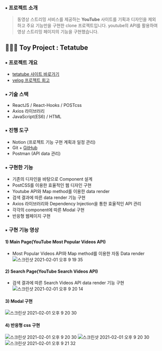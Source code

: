 ### ▪️ 프로젝트 소개
> 동영상 스트리밍 서비스를 제공하는 **YouTube** 사이트를 기획과 디자인을 제외하고 주요 기능만을 구현한 clone 프로젝트입니다. youtube의 API를 활용하여 영상 스트리밍 페이지의 기능을 구현했습니다.

## 👩🏻‍💻 Toy Project : Tetatube 

### ▪️ 프로젝트 개요
+ [tetatube 사이트 바로가기](https://ichbinmin2.github.io/tetatube/)
+ [velog 프로젝트 회고](https://velog.io/@ichbinmin2/Tetatube-Project)

### ▪️ 기술 스택
+ ReactJS / React-Hooks / POSTcss 
+ Axios 라이브러리 
+ JavaScript(ES6) / HTML

### ▪️ 진행 도구
+ Notion (프로젝트 기능 구현 계획과 일정 관리)
+ Git + [GitHub](https://github.com/ichbinmin2/tetatube)
+ Postman (API data 관리)

### ▪️ 구현한 기능 
+ 기존의 디자인을 바탕으로 Component 설계
+ PostCSS를 이용한 효율적인 웹 디자인 구현
+ Youtube API와 Map method를 이용한 data render
+ 검색 결과에 따른 data render 기능 구현
+ Axios 라이브러리와 Dependency Injection을 통한 효율적인 API 관리
+ 각각의 component에 따른 Modal 구현
+ 반응형 웹페이지 구현


### ▪️ 구현 기능  영상 
#### 1) Main Page(YouTube Most Popular Videos API)
- Most Popular Videos API와 Map method를 이용한 자동 Data render
![스크린샷 2021-02-01 오후 9 19 35](https://user-images.githubusercontent.com/53133662/106458481-cc190180-64d3-11eb-9c8d-4ab6c2e1e446.png)


#### 2) Search Page(YouTube Search Videos API)
- 검색 결과에 따른 Search Videos API data render 기능 구현
![스크린샷 2021-02-01 오후 9 20 14](https://user-images.githubusercontent.com/53133662/106458492-d1764c00-64d3-11eb-8834-1e6589545133.png)


#### 3) Modal 구현
![스크린샷 2021-02-01 오후 9 20 30](https://user-images.githubusercontent.com/53133662/106458496-d2a77900-64d3-11eb-9f7a-107346a89caf.png)

#### 4) 반응형 css 구현
![스크린샷 2021-02-01 오후 9 20 30](https://user-images.githubusercontent.com/53133662/106458496-d2a77900-64d3-11eb-9f7a-107346a89caf.png)
![스크린샷 2021-02-01 오후 9 20 30](https://user-images.githubusercontent.com/53133662/106458496-d2a77900-64d3-11eb-9f7a-107346a89caf.png)
![스크린샷 2021-02-01 오후 9 21 32](https://user-images.githubusercontent.com/53133662/106458500-d3400f80-64d3-11eb-9cd6-94c5fe6de2cd.png)

